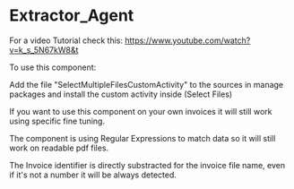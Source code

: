 # Extractor_Agent


For a video Tutorial check this: https://www.youtube.com/watch?v=k_s_5N67kW8&t

To use this component:

Add the file "SelectMultipleFilesCustomActivity" to the sources in manage packages and install the custom activity inside (Select Files)

If you want to use this component on your own invoices it will still work using specific fine tuning.

The component is using Regular Expressions to match data so it will still work on readable pdf files.

The Invoice identifier is directly substracted for the invoice file name, even if it's not a number it will be always detected.
